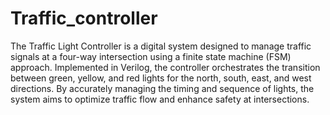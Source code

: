 # Traffic_controller
The Traffic Light Controller is a digital system designed to manage traffic signals at a four-way intersection using a finite state machine (FSM) approach. Implemented in Verilog, the controller orchestrates the transition between green, yellow, and red lights for the north, south, east, and west directions. By accurately managing the timing and sequence of lights, the system aims to optimize traffic flow and enhance safety at intersections.
